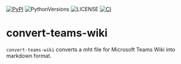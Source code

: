 [![PyPI][pypi_badge]][pypi_project] ![PythonVersions][pyversions] ![LICENSE][license_badge] [![CI][actions_status]][ci_workflow]

[pypi_project]: https://pypi.org/project/convert-teams-wiki/
[pypi_badge]: https://img.shields.io/badge/pypi-v0.0.1-orange
[license_badge]: https://img.shields.io/badge/license-MIT-green
[pyversions]: https://img.shields.io/badge/python-3.8%20%7C%203.9%20%7C%203.10%20%7C%203.11%20%7C%203.12-blue
[actions_status]: https://github.com/kai2nenobu/convert-teams-wiki/actions/workflows/ci.yml/badge.svg
[ci_workflow]: https://github.com/kai2nenobu/convert-teams-wiki/actions/workflows/ci.yml

# convert-teams-wiki

`convert-teams-wiki` converts a mht file for Microsoft Teams Wiki into markdown format.
